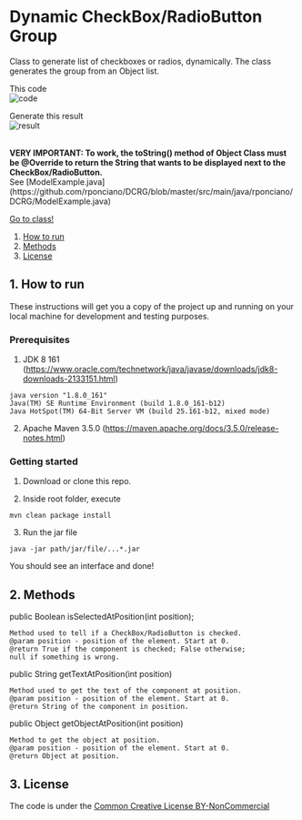 # Dynamic CheckBox/RadioButton Group
Class to generate list of checkboxes or radios, dynamically. The class generates the group from an Object list.

This code<br>
![code](https://user-images.githubusercontent.com/6250218/54032810-690c7c00-4191-11e9-9972-9c926b9aaf87.png)

Generate this result<br>
![result](https://user-images.githubusercontent.com/6250218/54032811-69a51280-4191-11e9-9664-ecc8c3f78d6e.png)


<br>
<b>VERY IMPORTANT: To work, the toString() method of Object Class must be @Override to return the String that wants to be displayed next to the CheckBox/RadioButton.</b> 
<br>
See [ModelExample.java](https://github.com/rponciano/DCRG/blob/master/src/main/java/rponciano/DCRG/ModelExample.java)

[Go to class!](https://github.com/rponciano/DCRG/blob/master/src/main/java/rponciano/DCRG/DynamicCRGroup.java)

1. [How to run](#1-How-to-run)
2. [Methods](#2-Methods)
3. [License](#3-License)

## 1. How to run

These instructions will get you a copy of the project up and running on your local machine for development and testing purposes.

### Prerequisites
1. JDK 8 161 (https://www.oracle.com/technetwork/java/javase/downloads/jdk8-downloads-2133151.html)
```
java version "1.8.0_161"
Java(TM) SE Runtime Environment (build 1.8.0_161-b12)
Java HotSpot(TM) 64-Bit Server VM (build 25.161-b12, mixed mode)
```

2. Apache Maven 3.5.0 (https://maven.apache.org/docs/3.5.0/release-notes.html)

### Getting started

1. Download or clone this repo.

2. Inside root folder, execute 
```
mvn clean package install
```

3. Run the jar file
```
java -jar path/jar/file/...*.jar
```

You should see an interface and done! 

## 2. Methods
public Boolean isSelectedAtPosition(int position);
```
Method used to tell if a CheckBox/RadioButton is checked.
@param position - position of the element. Start at 0.
@return True if the component is checked; False otherwise;
null if something is wrong.
```

public String getTextAtPosition(int position)
```
Method used to get the text of the component at position.
@param position - position of the element. Start at 0.
@return String of the component in position.
```

public Object getObjectAtPosition(int position)
```
Method to get the object at position.
@param position - position of the element. Start at 0.
@return Object at position.
```

## 3. License

The code is under the [Common Creative License BY-NonCommercial](https://creativecommons.org/licenses/by-nc/4.0/legalcode)
